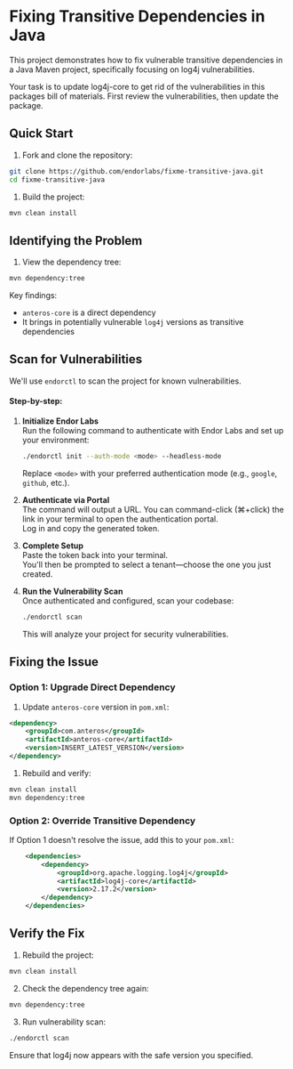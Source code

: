 # Fixing Transitive Dependencies in Java

This project demonstrates how to fix vulnerable transitive dependencies in a Java Maven project, specifically focusing on log4j vulnerabilities.

Your task is to update log4j-core to get rid of the vulnerabilities in this packages bill of materials. First review the vulnerabilities, then update the package.

## Quick Start

1. Fork and clone the repository:

```bash
git clone https://github.com/endorlabs/fixme-transitive-java.git
cd fixme-transitive-java
```

1. Build the project:

```bash
mvn clean install
```

## Identifying the Problem

1. View the dependency tree:

```bash
mvn dependency:tree
```

Key findings:

- `anteros-core` is a direct dependency
- It brings in potentially vulnerable `log4j` versions as transitive dependencies

## Scan for Vulnerabilities

We'll use `endorctl` to scan the project for known vulnerabilities.

#### Step-by-step:

1. **Initialize Endor Labs**  
   Run the following command to authenticate with Endor Labs and set up your environment:
   ```bash
   ./endorctl init --auth-mode <mode> --headless-mode
   ```
   Replace `<mode>` with your preferred authentication mode (e.g., `google`, `github`, etc.).

2. **Authenticate via Portal**  
   The command will output a URL. You can command-click (⌘+click) the link in your terminal to open the authentication portal.  
   Log in and copy the generated token.

3. **Complete Setup**  
   Paste the token back into your terminal.  
   You'll then be prompted to select a tenant—choose the one you just created.

4. **Run the Vulnerability Scan**  
   Once authenticated and configured, scan your codebase:
   ```bash
   ./endorctl scan
   ```
   This will analyze your project for security vulnerabilities.
## Fixing the Issue

### Option 1: Upgrade Direct Dependency

1. Update `anteros-core` version in `pom.xml`:

```xml
<dependency>
    <groupId>com.anteros</groupId>
    <artifactId>anteros-core</artifactId>
    <version>INSERT_LATEST_VERSION</version>
</dependency>
```

1. Rebuild and verify:

```bash
mvn clean install
mvn dependency:tree
```

### Option 2: Override Transitive Dependency

If Option 1 doesn't resolve the issue, add this to your `pom.xml`:

```xml
    <dependencies>
        <dependency>
            <groupId>org.apache.logging.log4j</groupId>
            <artifactId>log4j-core</artifactId>
            <version>2.17.2</version>
        </dependency>
    </dependencies>
```

## Verify the Fix

1. Rebuild the project:

```bash
mvn clean install
```

2. Check the dependency tree again:

```bash
mvn dependency:tree
```

3. Run vulnerability scan:

```bash
./endorctl scan
```

Ensure that log4j now appears with the safe version you specified.

